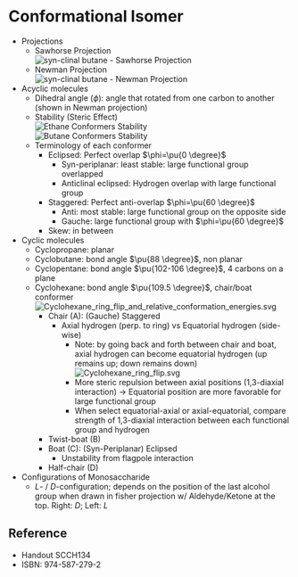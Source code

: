 # Conformational Isomer

* Projections
  * Sawhorse Projection  
    ![syn-clinal butane - Sawhorse Projection](https://upload.wikimedia.org/wikipedia/commons/f/f6/Sawhorse_projection_butane_-sc.svg)
  * Newman Projection  
    ![syn-clinal butane - Newman Projection](https://upload.wikimedia.org/wikipedia/commons/1/11/Newman_projection_butane_-sc.svg)
* Acyclic molecules
  * Dihedral angle ($\phi$): angle that rotated from one carbon to another (shown in Newman projection)
  * Stability (Steric Effect)  
    ![Ethane Conformers Stability](https://upload.wikimedia.org/wikipedia/commons/8/8a/Ethane_conformations_and_relative_energies.svg)  
    ![Butane Conformers Stability](https://upload.wikimedia.org/wikipedia/commons/2/22/Butane_conformations_and_relative_energies.svg)
  * Terminology of each conformer
    * Eclipsed: Perfect overlap $\phi=\pu{0 \degree}$
      * Syn-periplanar: least stable: large functional group overlapped
      * Anticlinal eclipsed: Hydrogen overlap with large functional group
    * Staggered: Perfect anti-overlap $\phi=\pu{60 \degree}$
      * Anti: most stable: large functional group on the opposite side
      * Gauche: large functional group with $\phi=\pu{60 \degree}$
    * Skew: in between
* Cyclic molecules
  * Cyclopropane: planar
  * Cyclobutane: bond angle $\pu{88 \degree}$, non planar
  * Cyclopentane: bond angle $\pu{102-106 \degree}$, 4 carbons on a plane
  * Cyclohexane: bond angle $\pu{109.5 \degree}$, chair/boat conformer  
    ![Cyclohexane\_ring\_flip\_and\_relative\_conformation\_energies.svg](https://upload.wikimedia.org/wikipedia/commons/7/7a/Cyclohexane_ring_flip_and_relative_conformation_energies.svg)
    * Chair (A): (Gauche) Staggered
      * Axial hydrogen (perp. to ring) vs Equatorial hydrogen (side-wise)
        * Note: by going back and forth between chair and boat, axial hydrogen can become equatorial hydrogen (up remains up; down remains down)  
          ![Cyclohexane\_ring\_flip.svg](https://upload.wikimedia.org/wikipedia/commons/5/59/Cyclohexane_ring_flip.svg)
        * More steric repulsion between axial positions (1,3-diaxial interaction) → Equatorial position are more favorable for large functional group
        * When select equatorial-axial or axial-equatorial, compare strength of 1,3-diaxial interaction between each functional group and hydrogen
    * Twist-boat (B)
    * Boat (C): (Syn-Periplanar) Eclipsed
      * Unstability from flagpole interaction
    * Half-chair (D)
* Configurations of Monosaccharide
  * *L*- / *D*-configuration; depends on the position of the last alcohol group when drawn in fisher projection w/ Aldehyde/Ketone at the top. Right: *D*; Left: *L*

## Reference

* Handout SCCH134
* ISBN: 974-587-279-2
